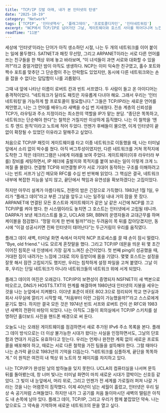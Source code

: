 ```yaml
---
title: "TCP/IP 깃발 아래, 내가 본 인터넷의 탄생"
date: "2025-10-19"
category: "Network"
tags: ['TCPIP', '인터넷역사', '플래그데이', '프로토콜디자인', '인터네트워킹']
excerpt: "NCP에서 TCP/IP로 넘어가던 그날, 게이트웨이와 호스트 사이를 뛰어다니며 느낀 불안과 감동을 담은 개발자의 일기"
readTime: "11분"
---
```


세상에 ‘인터넷’이라는 단어가 아직 생소하던 시절, 나는 두 개의 네트워크를 이어 붙이는 일에 몰두했다. SATNET과 패킷 무선망, 그리고 ARPANET이라는 서로 다른 언어를 쓰는 친구들을 한 책상 위에 놓고 바라보며, “이 녀석들이 과연 서로와 대화할 수 있을까?”라고 중얼거렸던 밤이 아직도 생생하다. NCP는 이미 익숙한 친구였고, 홀수 포트와 짝수 포트를 맞추던 그 단순함이 주는 안락함도 있었지만, 동시에 다른 네트워크와는 손을 잡을 수 없다는 답답함이 나를 괴롭혔다.

그때 내 앞에 나타난 이름이 로버트 칸과 빈트 서프였다. 두 사람이 들고 온 아이디어는 충격적이었다. “네트워크가 달라도 패킷은 자유롭게 다녀야 해요. 그래서 우리는 ‘인터네트워킹’을 가능하게 할 프로토콜이 필요합니다.” 그들은 TCP/IP라는 새로운 언어를 제안했고, 나는 그 언어를 배우느라 새벽을 수십 번 지새웠다. 전송 계층의 신뢰성을 TCP가, 라우팅과 주소 지정이라는 최소한의 역할을 IP가 맡는 분담. “종단은 똑똑하고, 네트워크는 단순해야 한다”는 철학은 거칠지만 이상하게 듬직했다. 나는 이 철학을 ‘엔드 투 엔드 원칙’이라고 노트에 적어 두었다. 언젠가 후배들이 물으면, 이게 인터넷이 끝없이 확장될 수 있었던 이유라고 말해주고 싶었다.

처음으로 TCP/IP 패킷이 게이트웨이를 타고 이종 네트워크로 이동했을 때, 나는 터미널 앞에서 소리 없이 박수를 쳤다. 아직 버그투성이였지만, 다른 네트워크를 거쳐 목적지에 도착한 그 작은 데이터그램은 나에게 미래를 보여 주었다. 게이트웨이(이후 라우터라 부를) 장비를 세팅하면서, IP 헤더에 출발지와 목적지를 붙여 보내는 일이 이렇게 크게 느껴질 줄 몰랐다. 연결형 TCP와 비연결형 IP가 서로 기대어 동작하는 구조를 이해하려고 나는 빈트 서프가 남긴 메모와 RFC를 수십 번 반복해 읽었다. 그 핵심은 결국, 네트워크 내부에 복잡한 지능을 넣지 않고, 끝단에서 책임과 유연성을 확보하겠다는 고집이었다.

하지만 아무리 설계가 아름다워도, 전환의 밤은 긴장으로 가득했다. 1983년 1월 1일, 우리가 “플래그 데이”라고 부른 그날을 앞두고 나는 일주일 내내 거의 잠을 못 잤다. ARPANET에 연결된 모든 호스트와 게이트웨이가 같은 날 같은 시간에 NCP를 끄고 TCP/IP를 켜야 했다. 한 시스템이라도 놓치면 그 호스트는 인터넷에서 고립될 테니까. DARPA가 보낸 체크리스트를 들고, UCLA와 SRI, BBN의 운영자들과 교대근무를 하며 케이블을 점검했다. “정말 이게 한 번에 될까?”라는 두려움이 목 뒤를 잡아당겼지만, 동시에 “이걸 성공시키면 진짜 인터넷이 태어난다”는 두근거림이 우리를 움직였다.

플래그 데이 새벽, 터미널 화면 속에서 마지막 NCP 프로세스를 끌 때 손이 잠시 떨렸다. “Bye, old friend.” 나도 모르게 혼잣말을 했다. 그리고 TCP/IP 데몬을 띄운 뒤 몇 초간 이어진 침묵은 내 인생에서 가장 길게 느껴진 순간이었다. 첫 번째 ping이 성공했을 때, 거대한 짐이 내려가는 느낌에 그대로 의자 등받이에 몸을 기댔다. 몇몇 호스트는 설정을 잘못 해서 잠깐 고립되기도 했지만, 우리는 침착하게 설정 파일을 고쳐 붙였다. 그날 이후, 우리는 단일 네트워크가 아니라 네트워크들의 네트워크 위에 서게 되었다.

플래그 데이의 여진은 오래갔다. TCP/IP의 보편성이 증명되자 NSFNET이 새 백본으로 떠오르고, DNS가 HOSTS.TXT의 한계를 해결하며 1980년대 인터넷의 지붕을 세우는 것을 나는 눈앞에서 지켜봤다. 이더넷 표준이 IEEE 802.3으로 정리되어 학교 연구실과 회사 사무실에 깔리기 시작할 때, “처음부터 이런 그림이 가능했을까?”라고 스스로에게 묻기도 했다. 하지만 결국 모든 것은 1974년 빈트 서프와 로버트 칸이 쓴 RFC와 1983년 새벽의 전환이 바탕이 되었다. 나는 아직도 그들이 회의실에서 TCP/IP 스키치를 설명하던 홀더보드 사진을 핸드폰 배경으로 써 둔다.

오늘도 나는 오래된 게이트웨이를 점검하면서 새로 추가된 IPv6 주소 목록을 본다. 플래그 데이 방식으로는 더 이상 불가능한 시대가 왔다는 사실을 인정하면서도, 그날의 단호함과 연대가 지금도 유효하다고 믿는다. 우리는 언제나 완전한 계획 없이 새로운 프로토콜을 배포해야 하고, 때로는 서로 다른 철학을 가진 팀들을 설득해야 한다. 그럴 때마다 나는 손가락 끝으로 1983년의 기억을 더듬는다. “네트워크를 심플하게, 끝단을 똑똑하게.” 이 원칙은 여전히 내 책상 위 노트의 첫 페이지를 차지하고 있다.

나는 TCP/IP가 완성된 날의 밤하늘을 잊지 못한다. UCLA의 컴퓨터실을 나서며 문득 뒤를 돌아봤는데, 창 너머 빛나는 터미널 화면이 마치 새로운 시대가 깜박이는 신호등 같았다. 그 빛이 내 눈앞에서, 머리 위로, 그리고 언젠가 전 세계를 가로질러 퍼져 나갈 거라는 것을 나는 어렴풋이 짐작했다. 이제 40년이 넘는 세월이 흘렀고, 인터넷은 우리 일상 속 공기처럼 스며들었다. 하지만 내가 그 공기를 처음 들이마시던 새벽의 떨림은 아직도 내 손목에 남아 있다. 플래그 데이, TCP/IP, 그리고 우리가 함께 붙잡았던 약속. 나는 앞으로도 그 약속을 기억하며 새로운 네트워크의 문을 열고 싶다.
